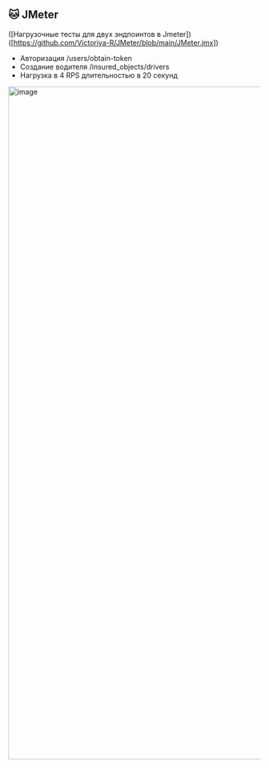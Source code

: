 ## 🐱 JMeter
([Нагрузочные тесты для двух эндпоинтов в Jmeter])([https://github.com/Victoriya-R/JMeter/blob/main/JMeter.jmx])

- Авторизация /users/obtain-token
- Создание водителя /insured_objects/drivers
- Нагрузка в 4 RPS длительностью в 20 секунд

<img width="1343" alt="image" src="https://user-images.githubusercontent.com/44261093/216828692-7077ac70-033e-46d8-b904-b641ebdcd9c5.png">
